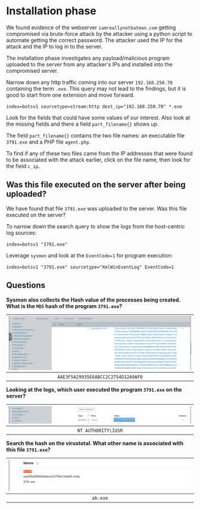# Installation phase

We found evidence of the webserver `iamreallynotbatman.com` getting compromised via brute-force attack by the attacker 
using a python script to automate getting the correct password. The attacker used the IP 
for the attack and the IP to log in to the server. 

The installation phase investigates any payload/malicious program uploaded to the server from any attacker's IPs 
and installed into the compromised server.

Narrow down any http traffic coming into our server `192.168.250.70` containing the term `.exe`. This query may 
not lead to the findings, but it is good to start from one extension and move forward.

    index=botsv1 sourcetype=stream:http dest_ip="192.168.250.70" *.exe

Look for the fields that could have some values of our interest. Also look at the missing fields and there a field 
`part_filename{}` shows up.

The field `part_filename{}` contains the two file names: an executable file `3791.exe` and a PHP file `agent.php`.

To find if any of these two files came from the IP addresses that were found to be associated with the attack earlier, 
click on the file name, then look for the field `c_ip`.

## Was this file executed on the server after being uploaded?

We have found that file `3791.exe` was uploaded to the server. Was this file executed on the server? 

To narrow down the search query to show the logs from the host-centric log sources:

    index=botsv1 "3791.exe"

Leverage `sysmon` and look at the `EventCode=1` for program execution:

    index=botsv1 "3791.exe" sourcetype="XmlWinEventLog" EventCode=1

## Questions

**Sysmon also collects the Hash value of the processes being created. What is the `MD5` hash of the program `3791.exe`?**

| ![MD5](../../_static/images/splunk-wayne7.png)
|:--:|
| `AAE3F5A29935E6ABCC2C2754D12A9AF0` |

**Looking at the logs, which user executed the program `3791.exe` on the server?**

| ![user](../../_static/images/splunk-wayne8.png)
|:--:|
| `NT AUTHORITY\IUSR` |

**Search the hash on the virustotal. What other name is associated with this file `3791.exe`?**

| ![VT](../../_static/images/splunk-wayne9.png)
|:--:|
| `ab.exe` |




